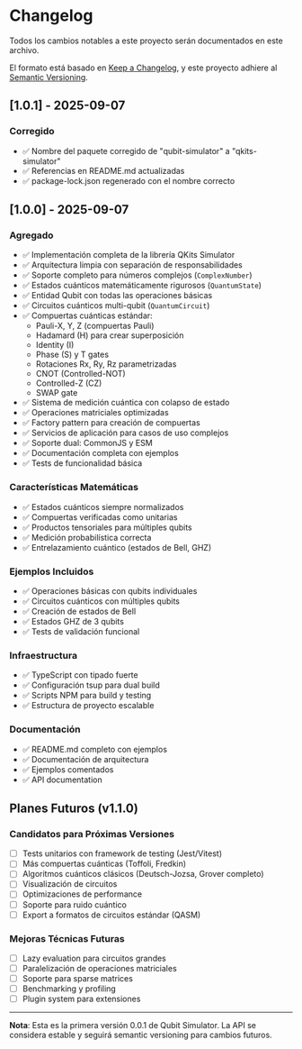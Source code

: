 # Changelog

Todos los cambios notables a este proyecto serán documentados en este archivo.

El formato está basado en [Keep a Changelog](https://keepachangelog.com/en/1.0.0/),
y este proyecto adhiere al [Semantic Versioning](https://semver.org/spec/v2.0.0.html).

## [1.0.1] - 2025-09-07

### Corregido
- ✅ Nombre del paquete corregido de "qubit-simulator" a "qkits-simulator"
- ✅ Referencias en README.md actualizadas
- ✅ package-lock.json regenerado con el nombre correcto

## [1.0.0] - 2025-09-07

### Agregado
- ✅ Implementación completa de la librería QKits Simulator
- ✅ Arquitectura limpia con separación de responsabilidades
- ✅ Soporte completo para números complejos (`ComplexNumber`)
- ✅ Estados cuánticos matemáticamente rigurosos (`QuantumState`)
- ✅ Entidad Qubit con todas las operaciones básicas
- ✅ Circuitos cuánticos multi-qubit (`QuantumCircuit`)
- ✅ Compuertas cuánticas estándar:
  - Pauli-X, Y, Z (compuertas Pauli)
  - Hadamard (H) para crear superposición
  - Identity (I)
  - Phase (S) y T gates
  - Rotaciones Rx, Ry, Rz parametrizadas
  - CNOT (Controlled-NOT)
  - Controlled-Z (CZ)
  - SWAP gate
- ✅ Sistema de medición cuántica con colapso de estado
- ✅ Operaciones matriciales optimizadas
- ✅ Factory pattern para creación de compuertas
- ✅ Servicios de aplicación para casos de uso complejos
- ✅ Soporte dual: CommonJS y ESM
- ✅ Documentación completa con ejemplos
- ✅ Tests de funcionalidad básica

### Características Matemáticas
- ✅ Estados cuánticos siempre normalizados
- ✅ Compuertas verificadas como unitarias
- ✅ Productos tensoriales para múltiples qubits
- ✅ Medición probabilística correcta
- ✅ Entrelazamiento cuántico (estados de Bell, GHZ)

### Ejemplos Incluidos
- ✅ Operaciones básicas con qubits individuales
- ✅ Circuitos cuánticos con múltiples qubits
- ✅ Creación de estados de Bell
- ✅ Estados GHZ de 3 qubits
- ✅ Tests de validación funcional

### Infraestructura
- ✅ TypeScript con tipado fuerte
- ✅ Configuración tsup para dual build
- ✅ Scripts NPM para build y testing
- ✅ Estructura de proyecto escalable

### Documentación
- ✅ README.md completo con ejemplos
- ✅ Documentación de arquitectura
- ✅ Ejemplos comentados
- ✅ API documentation

## Planes Futuros (v1.1.0)

### Candidatos para Próximas Versiones
- [ ] Tests unitarios con framework de testing (Jest/Vitest)
- [ ] Más compuertas cuánticas (Toffoli, Fredkin)
- [ ] Algoritmos cuánticos clásicos (Deutsch-Jozsa, Grover completo)
- [ ] Visualización de circuitos
- [ ] Optimizaciones de performance
- [ ] Soporte para ruido cuántico
- [ ] Export a formatos de circuitos estándar (QASM)

### Mejoras Técnicas Futuras
- [ ] Lazy evaluation para circuitos grandes
- [ ] Paralelización de operaciones matriciales
- [ ] Soporte para sparse matrices
- [ ] Benchmarking y profiling
- [ ] Plugin system para extensiones

---

**Nota**: Esta es la primera versión 0.0.1 de Qubit Simulator. La API se considera estable y seguirá semantic versioning para cambios futuros.
